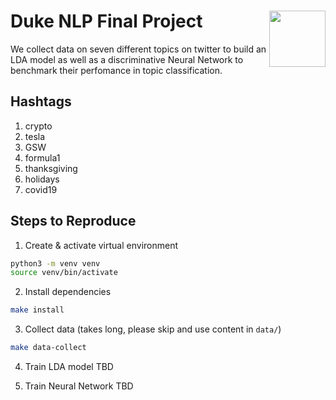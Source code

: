 # Duke NLP Final Project <img width=90 align="right" src="https://upload.wikimedia.org/wikipedia/commons/thumb/e/e6/Duke_University_logo.svg/1024px-Duke_University_logo.svg.png">

We collect data on seven different topics on twitter to build an LDA model as well as a discriminative Neural Network to benchmark their perfomance in topic classification.

## Hashtags
1) crypto
2) tesla
3) GSW
4) formula1
5) thanksgiving
6) holidays
7) covid19

## Steps to Reproduce
1) Create & activate virtual environment
```bash
python3 -m venv venv
source venv/bin/activate
```
2) Install dependencies
```bash
make install
```
3) Collect data (takes long, please skip and use content in `data/`) 
```bash
make data-collect
```
4) Train LDA model
TBD

5) Train Neural Network
TBD

